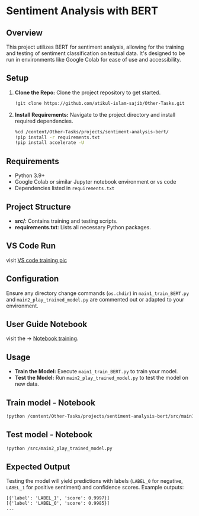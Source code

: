 # Sentiment Analysis with BERT

## Overview

This project utilizes BERT for sentiment analysis, allowing for the training and testing of sentiment classification on textual data. It's designed to be run in environments like Google Colab for ease of use and accessibility.

## Setup

1. **Clone the Repo:** Clone the project repository to get started.
   ```sh
   !git clone https://github.com/atikul-islam-sajib/Other-Tasks.git
   ```
2. **Install Requirements:** Navigate to the project directory and install required dependencies.
   ```sh
   %cd /content/Other-Tasks/projects/sentiment-analysis-bert/
   !pip install -r requirements.txt
   !pip install accelerate -U
   ```
## Requirements

- Python 3.9+
- Google Colab or similar Jupyter notebook environment or vs code
- Dependencies listed in `requirements.txt`

## Project Structure

- **src/**: Contains training and testing scripts.
- **requirements.txt**: Lists all necessary Python packages.


## VS Code Run
visit [VS code training pic ](https://github.com/atikul-islam-sajib/Other-Tasks/blob/main/projects/sentiment-analysis-bert/Screenshoot-Training-VS.png)

## Configuration

Ensure any directory change commands (`os.chdir`) in `main1_train_BERT.py` and `main2_play_trained_model.py` are commented out or adapted to your environment.

## User Guide Notebook
visit the -> [Notebook training](https://github.com/atikul-islam-sajib/Other-Tasks/blob/main/projects/sentiment-analysis-bert/bert_user's_guide.ipynb).

## Usage

- **Train the Model:** Execute `main1_train_BERT.py` to train your model.
- **Test the Model:** Run `main2_play_trained_model.py` to test the model on new data.

## Train model - Notebook
```sh
!python /content/Other-Tasks/projects/sentiment-analysis-bert/src/main1_train_BERT.py
```

## Test model - Notebook
```sh
!python /src/main2_play_trained_model.py
```


## Expected Output

Testing the model will yield predictions with labels (`LABEL_0` for negative, `LABEL_1` for positive sentiment) and confidence scores. Example outputs:

```plaintext
[{'label': 'LABEL_1', 'score': 0.9997}]
[{'label': 'LABEL_0', 'score': 0.9985}]
...
```
